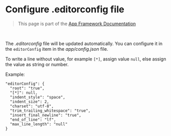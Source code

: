 # Configure .editorconfig file

> This page is part of the [App Framework Documentation](../DOCUMENTATION.md)

<br />

The *.editorconfig* file will be updated automatically. You can configure it in the `editorConfig` item in the *app/config.json* file.

To write a line without value, for example `[*]`, assign value `null`, else assign the value as string or number.

Example:

```
"editorConfig": {
  "root": "true",
  "[*]": null,
  "indent_style": "space",
  "indent_size": 2,
  "charset": "utf-8",
  "trim_trailing_whitespace": "true",
  "insert_final_newline": "true",
  "end_of_line": "lf",
  "max_line_length": "null"
}
```
